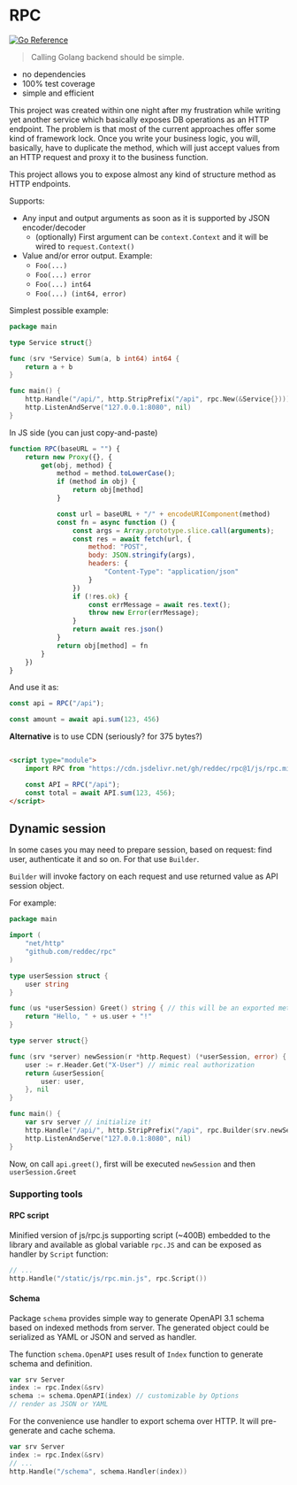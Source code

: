 # RPC

[![Go Reference](https://pkg.go.dev/badge/github.com/reddec/rpc.svg)](https://pkg.go.dev/github.com/reddec/rpc)

> Calling Golang backend should be simple.

- no dependencies
- 100% test coverage
- simple and efficient

This project was created within one night after my frustration while writing yet another service which basically exposes
DB operations as an HTTP endpoint. The problem is that most of the current approaches offer some kind of framework lock.
Once you write your business logic, you will, basically, have to duplicate the method, which will just accept values
from an HTTP request and proxy it to the business function.

This project allows you to expose almost any kind of structure method as HTTP endpoints.

Supports:

- Any input and output arguments as soon as it is supported by JSON encoder/decoder
    - (optionally) First argument can be `context.Context` and it will be wired to `request.Context()`
- Value and/or error output. Example:
    - `Foo(...)`
    - `Foo(...) error`
    - `Foo(...) int64`
    - `Foo(...) (int64, error)`

Simplest possible example:

```go
package main

type Service struct{}

func (srv *Service) Sum(a, b int64) int64 {
	return a + b
}

func main() {
	http.Handle("/api/", http.StripPrefix("/api", rpc.New(&Service{})))
	http.ListenAndServe("127.0.0.1:8080", nil)
}
```

In JS side (you can just copy-and-paste)

```js
function RPC(baseURL = "") {
    return new Proxy({}, {
        get(obj, method) {
            method = method.toLowerCase();
            if (method in obj) {
                return obj[method]
            }

            const url = baseURL + "/" + encodeURIComponent(method)
            const fn = async function () {
                const args = Array.prototype.slice.call(arguments);
                const res = await fetch(url, {
                    method: "POST",
                    body: JSON.stringify(args),
                    headers: {
                        "Content-Type": "application/json"
                    }
                })
                if (!res.ok) {
                    const errMessage = await res.text();
                    throw new Error(errMessage);
                }
                return await res.json()
            }
            return obj[method] = fn
        }
    })
}
```

And use it as:

```js
const api = RPC("/api");

const amount = await api.sum(123, 456)
```

**Alternative** is to use CDN (seriously? for 375 bytes?)

```html

<script type="module">
    import RPC from "https://cdn.jsdelivr.net/gh/reddec/rpc@1/js/rpc.min.js"

    const API = RPC("/api");
    const total = await API.sum(123, 456);
</script>
```

## Dynamic session

In some cases you may need to prepare session, based on request: find user, authenticate it and so on. For that
use `Builder`.

`Builder` will invoke factory on each request and use returned value as API session object.

For example:

```go
package main

import (
	"net/http"
	"github.com/reddec/rpc"
)

type userSession struct {
	user string
}

func (us *userSession) Greet() string { // this will be an exported method
	return "Hello, " + us.user + "!"
}

type server struct{}

func (srv *server) newSession(r *http.Request) (*userSession, error) {
	user := r.Header.Get("X-User") // mimic real authorization
	return &userSession{
		user: user,
	}, nil
}

func main() {
	var srv server // initialize it!
	http.Handle("/api/", http.StripPrefix("/api", rpc.Builder(srv.newSession)))
	http.ListenAndServe("127.0.0.1:8080", nil)
}
```

Now, on call `api.greet()`, first will be executed `newSession` and then `userSession.Greet`

### Supporting tools


#### RPC script

Minified version of js/rpc.js supporting script (~400B) embedded to the library and available as global variable
`rpc.JS` and can be exposed as handler by `Script` function:

```go
// ...
http.Handle("/static/js/rpc.min.js", rpc.Script())
```

#### Schema

Package `schema` provides simple way to generate OpenAPI 3.1 schema based on indexed methods from server.
The generated object could be serialized as YAML or JSON and served as handler.

The function `schema.OpenAPI` uses result of `Index` function to generate schema and definition.

```go
var srv Server
index := rpc.Index(&srv)
schema := schema.OpenAPI(index) // customizable by Options
// render as JSON or YAML
```

For the convenience use handler to export schema over HTTP. It will pre-generate and cache schema.

```go
var srv Server
index := rpc.Index(&srv)
// ...
http.Handle("/schema", schema.Handler(index))
```